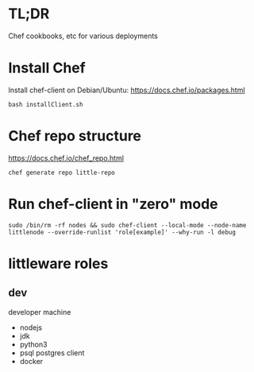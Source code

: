 # TL;DR

Chef cookbooks, etc for various deployments

# Install Chef

Install chef-client on Debian/Ubuntu:
   https://docs.chef.io/packages.html

```
bash installClient.sh
```

# Chef repo structure

https://docs.chef.io/chef_repo.html
```
chef generate repo little-repo
```

# Run chef-client in "zero" mode

```
sudo /bin/rm -rf nodes && sudo chef-client --local-mode --node-name littlenode --override-runlist 'role[example]' --why-run -l debug
```

# littleware roles

## dev

developer machine

* nodejs
* jdk
* python3
* psql postgres client
* docker
